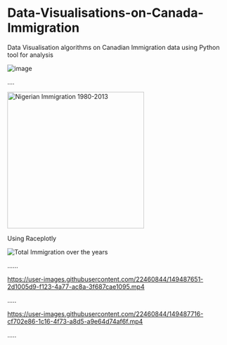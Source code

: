 # Data-Visualisations-on-Canada-Immigration
Data Visualisation algorithms on Canadian Immigration data using Python tool for analysis


![image](https://user-images.githubusercontent.com/22460844/149487916-7b40beab-2e9e-4574-a34e-b5b7338e45f9.png)

....

<img width="311" alt="Nigerian Immigration 1980-2013" src="https://user-images.githubusercontent.com/22460844/149488181-d08ccac5-e521-4f05-8503-464d07dc96ff.png">



Using Raceplotly

![Total Immigration over the years](https://user-images.githubusercontent.com/22460844/149487554-064e163e-d749-441c-beb0-d0884aeb5762.png)


......



https://user-images.githubusercontent.com/22460844/149487651-2d1005d9-f123-4a77-ac8a-3f687cae1095.mp4

.....



https://user-images.githubusercontent.com/22460844/149487716-cf702e86-1c16-4f73-a8d5-a9e64d74af6f.mp4

.....
